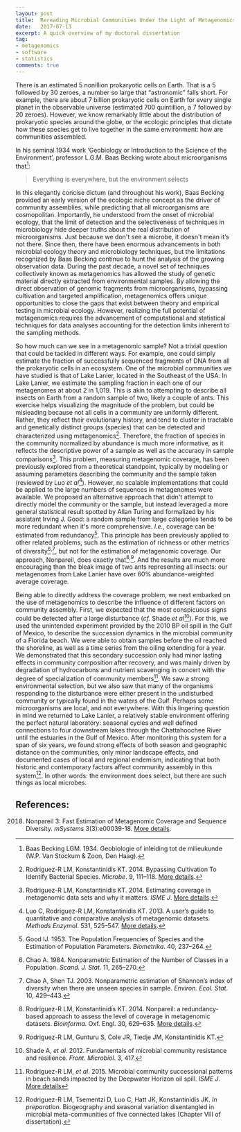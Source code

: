 ```yaml
---
layout: post
title:  Rereading Microbial Communities Under the Light of Metagenomics
date:   2017-07-13
excerpt: A quick overview of my doctoral dissertation
tag:
- metagenomics
- software
- statistics
comments: true
---
```


There is an estimated 5 nonillion prokaryotic cells on Earth. That is a 5
followed by 30 zeroes, a number so large that “astronomic” falls short. For
example, there are about 7 billion prokaryotic cells on Earth for every single
planet in the observable universe (estimated 700 quintillion, a 7 followed by 20
zeroes). However, we know remarkably little about the distribution of
prokaryotic species around the globe, or the ecologic principles that dictate
how these species get to live together in the same environment: how are
communities assembled.

In his seminal 1934 work ‘Geobiology or Introduction to the Science of the
Environment’, professor L.G.M. Baas Becking wrote about microorganisms that[^1]:

> Everything is everywhere, but the environment selects

In this elegantly concise dictum (and throughout his work), Baas Becking
provided an early version of the ecologic niche concept as the driver of
community assemblies, while predicting that all microorganisms are
cosmopolitan. Importantly, he understood
from the onset of microbial ecology, that the limit of detection and the
selectiveness of techniques in microbiology hide deeper truths about the real
distribution of microorganisms. Just because we don't see a microbe, it doesn't
mean it’s not there. Since then, there have been enormous advancements in both
microbial ecology theory and microbiology techniques, but the limitations
recognized by Baas Becking continue to hunt the analysis of the growing
observation data. During the past decade, a novel set of techniques collectively
known as metagenomics has allowed the study of genetic material directly
extracted from environmental samples. By allowing the direct observation of
genomic fragments from microorganisms, bypassing cultivation and targeted
amplification, metagenomics offers unique opportunities to close the gaps that
exist between theory and empirical testing in microbial ecology. However,
realizing the full potential of metagenomics requires the advancement of
computational and statistical techniques for data analyses accounting for the
detection limits inherent to the sampling methods.

So how much can we see in a metagenomic sample? Not a trivial question that
could be tackled in different ways. For example, one could simply estimate the
fraction of successfully sequenced fragments of DNA from all the prokaryotic
cells in an ecosystem. One of the microbial communities we have studied is that
of Lake Lanier, located in the Southeast of the USA. In Lake Lanier, we estimate
the sampling fraction in each one of our metagenomes at about 2 in 1,019. This
is akin to attempting to describe all insects on Earth from a random sample of
two, likely a couple of ants. This exercise helps visualizing the magnitude of
the problem, but could be misleading because not all cells in a community are
uniformly different. Rather, they reflect their evolutionary history, and tend
to cluster in tractable and genetically distinct groups (species) that can be
detected and characterized using metagenomics[^2]. Therefore, the fraction of
species in the community normalized by abundance is much more informative, as it
reflects the descriptive power of a sample as well as the accuracy in sample
comparisons[^3]. This problem, measuring metagenomic coverage, has been
previously explored from a theoretical standpoint, typically by modeling or
assuming parameters describing the community and the sample taken (reviewed by
Luo *et al*[^4]). However, no scalable implementations that could be applied to
the large numbers of sequences in metagenomes were available. We proposed an
alternative approach that didn't attempt to directly model the community or the
sample, but instead leveraged a more general statistical result spotted by
Allan Turing and formalized by his assistant Irving J. Good: a random sample
from large categories tends to be more redundant when it's more comprehensive.
*I.e.*, coverage can be estimated from redundancy[^5]. This principle has been
previously applied to other related problems, such as the estimation of richness
or other metrics of diversity[^6]<sup>,</sup>[^7], but not for the estimation of
metagenomic coverage. Our approach, Nonpareil, does exactly
that[^8]<sup>,</sup>[^9]. And the results are much more encouraging than the
bleak image of two ants representing all insects: our metagenomes from Lake
Lanier have over 60% abundance-weighted average coverage.

Being able to directly address the coverage problem, we next embarked on the use
of metagenomics to describe the influence of different factors on community
assembly. First, we expected that the most conspicuous signs could be detected
after a large disturbance (*cf.* Shade *et al*[^10]). For this, we used the
unintended experiment provided by the 2010 BP oil spill in the Gulf of Mexico,
to describe the succession dynamics in the microbial community of a Florida
beach. We were able to obtain samples before the oil reached the shoreline, as
well as a time series from the oiling extending for a year. We demonstrated
that this secondary succession only had minor lasting effects in community
composition after recovery, and was mainly driven by degradation of
hydrocarbons and nutrient scavenging in concert with the degree of
specialization of community members[^11]. We saw a strong environmental
selection, but we also saw that many of the organisms responding to the
disturbance were either present in the undisturbed community or typically found
in the waters of the Gulf. Perhaps some microorganisms are local, and not
everywhere. With this lingering question in mind we returned to Lake Lanier, a
relatively stable environment offering the perfect natural laboratory: seasonal
cycles and well defined connections to four downstream lakes through the
Chattahoochee River until the estuaries in the Gulf of Mexico. After monitoring
this system for a span of six years, we found strong effects of both season and
geographic distance on the communities, only minor landscape effects, and
documented cases of local and regional endemism, indicating that both historic
and contemporary factors affect community assembly in this system[^12]. In
other words: the environment does select, but there are such things as local
microbes.

## References:

[^1]: Baas Becking LGM. 1934. Geobiologie of inleiding tot de milieukunde
  (W.P. Van Stockum & Zoon, Den Haag).

[^2]: Rodriguez-R LM, Konstantinidis KT. 2014. Bypassing Cultivation To
  Identify Bacterial Species. *Microbe*. 9, 111–118.
  [More details](/publication/bypassing-cultivation).

[^3]: Rodriguez-R LM, Konstantinidis KT. 2014. Estimating coverage in
  metagenomic data sets and why it matters. *ISME J*.
  [More details](/publication/coverage-matters).

[^4]: Luo C, Rodriguez-R LM, Konstantinidis KT. 2013. A user’s guide to
  quantitative and comparative analysis of metagenomic datasets.
  *Methods Enzymol*. 531, 525–547.
  [More details](/publication/analysis-metagenomes).

[^5]: Good IJ. 1953. The Population Frequencies of Species and the Estimation
  of Population Parameters. *Biometrika*. 40, 237–264.

[^6]: Chao A. 1984. Nonparametric Estimation of the Number of Classes in a
  Population. *Scand. J. Stat*. 11, 265–270.

[^7]: Chao A, Shen TJ. 2003. Nonparametric estimation of Shannon’s index of
  diversity when there are unseen species in sample. *Environ. Ecol. Stat*.
  10, 429–443.

[^8]: Rodriguez-R LM, Konstantinidis KT. 2014. Nonpareil: a redundancy-based
  approach to assess the level of coverage in metagenomic datasets.
  *Bioinforma*. Oxf. Engl. 30, 629–635.
  [More details](/publication/nonpareil-coverage).

[^9]:	Rodriguez-R LM, Gunturu S, Cole JR, Tiedje JM, Konstantinidis KT.
  2018. Nonpareil 3: Fast Estimation of Metagenomic Coverage and Sequence
  Diversity. *mSystems* 3(3):e00039-18.
  [More details](/publication/nonpareil-3).

[^10]: Shade A, *et al*. 2012. Fundamentals of microbial community resistance
  and resilience. *Front. Microbiol*. 3, 417.

[^11]: Rodriguez-R LM, *et al*. 2015. Microbial community successional patterns
  in beach sands impacted by the Deepwater Horizon oil spill. *ISME J*.
  [More details](/publication/oil-spill)

[^12]: Rodriguez-R LM, Tsementzi D, Luo C, Hatt JK, Konstantinidis JK.
  *In preparation*. Biogeography and seasonal variation disentangled in
  microbial meta-communities of five connected lakes (Chapter VIII of
  dissertation).
